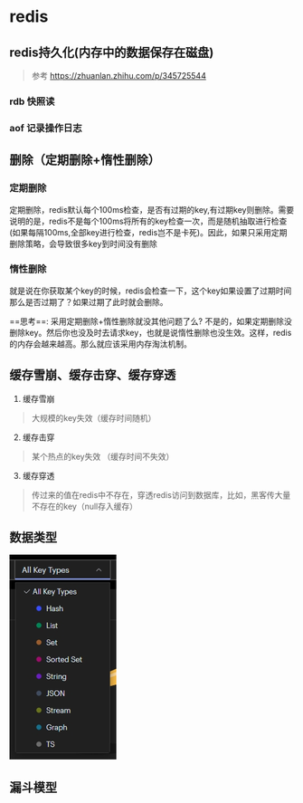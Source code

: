 # redis
## redis持久化(内存中的数据保存在磁盘)
> 参考 https://zhuanlan.zhihu.com/p/345725544
### rdb 快照读
### aof 记录操作日志


## 删除（定期删除+惰性删除）
### 定期删除
定期删除，redis默认每个100ms检查，是否有过期的key,有过期key则删除。需要说明的是，redis不是每个100ms将所有的key检查一次，而是随机抽取进行检查(如果每隔100ms,全部key进行检查，redis岂不是卡死)。因此，如果只采用定期删除策略，会导致很多key到时间没有删除
### 惰性删除
就是说在你获取某个key的时候，redis会检查一下，这个key如果设置了过期时间那么是否过期了？如果过期了此时就会删除。

==思考==:
采用定期删除+惰性删除就没其他问题了么?
不是的，如果定期删除没删除key。然后你也没及时去请求key，也就是说惰性删除也没生效。这样，redis的内存会越来越高。那么就应该采用内存淘汰机制。


## 缓存雪崩、缓存击穿、缓存穿透
1. 缓存雪崩
> 大规模的key失效（缓存时间随机）
2. 缓存击穿
> 某个热点的key失效 （缓存时间不失效）
3. 缓存穿透
> 传过来的值在redis中不存在，穿透redis访问到数据库，比如，黑客传大量不存在的key（null存入缓存）

## 数据类型
![数据值类型](./20231005113721.png)


## 漏斗模型